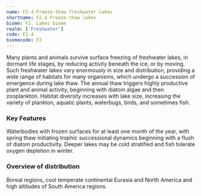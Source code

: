 ```yaml
---
name: F2.4 Freeze-thaw freshwater lakes
shortname: F2.4 Freeze-thaw lakes
biome: F2. Lakes biome
realm: ['Freshwater']
code: F2.4
biomecode: F2
---
```


Many plants and animals survive surface freezing of freshwater lakes, in dormant life stages, by reducing activity beneath the ice, or by moving. Such freshwater lakes vary enormously in size and distribution, providing a wide range of habitats for many organisms, which undergo a succession of emergence during lake thaw. The annual thaw triggers highly productive plant and animal activity, beginning with diatom algae and then zooplankton. Habitat diversity increases with lake size, increasing the variety of plankton, aquatic plants, waterbugs, birds, and sometimes fish.

### Key Features

Waterbodies with frozen surfaces for at least one month of the year, with spring thaw initiating trophic successional dynamics beginning with a flush of diatom productivity. Deeper lakes may be cold stratified and fish tolerate oxygen depletion in winter.

### Overview of distribution

Boreal regions, cool temperate continental Eurasia and North America and high altitudes of South America regions.
